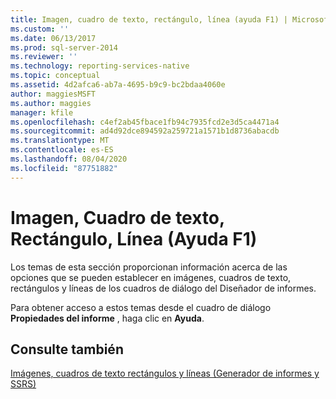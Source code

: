 ```yaml
---
title: Imagen, cuadro de texto, rectángulo, línea (ayuda F1) | Microsoft Docs
ms.custom: ''
ms.date: 06/13/2017
ms.prod: sql-server-2014
ms.reviewer: ''
ms.technology: reporting-services-native
ms.topic: conceptual
ms.assetid: 4d2afca6-ab7a-4695-b9c9-bc2bdaa4060e
author: maggiesMSFT
ms.author: maggies
manager: kfile
ms.openlocfilehash: c4ef2ab45fbace1fb94c7935fcd2e3d5ca4471a4
ms.sourcegitcommit: ad4d92dce894592a259721a1571b1d8736abacdb
ms.translationtype: MT
ms.contentlocale: es-ES
ms.lasthandoff: 08/04/2020
ms.locfileid: "87751882"
---
```

# <a name="image-text-box-rectangle-line-f1-help"></a>Imagen, Cuadro de texto, Rectángulo, Línea (Ayuda F1)
  Los temas de esta sección proporcionan información acerca de las opciones que se pueden establecer en imágenes, cuadros de texto, rectángulos y líneas de los cuadros de diálogo del Diseñador de informes.  
  
 Para obtener acceso a estos temas desde el cuadro de diálogo **Propiedades del informe** , haga clic en **Ayuda**.  
  
## <a name="see-also"></a>Consulte también  
 [Imágenes, cuadros de texto rectángulos y líneas &#40;Generador de informes y SSRS&#41;](report-design/rectangles-and-lines-report-builder-and-ssrs.md)  
  
  
